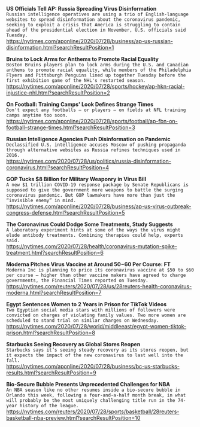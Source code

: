 **US Officials Tell AP: Russia Spreading Virus Disinformation**\
`Russian intelligence operatives are using a trio of English-language websites to spread disinformation about the coronavirus pandemic, seeking to exploit a crisis that America is struggling to contain ahead of the presidential election in November, U.S. officials said Tuesday.`\
https://nytimes.com/aponline/2020/07/28/business/ap-us-russian-disinformation.html?searchResultPosition=1

**Bruins to Lock Arms for Anthems to Promote Racial Equality**\
`Boston Bruins players plan to lock arms during the U.S. and Canadian anthems to promote racial equality, while members of the Philadelphia Flyers and Pittsburgh Penguins lined up together Tuesday before the first exhibition game of the NHL's restarted season.`\
https://nytimes.com/aponline/2020/07/28/sports/hockey/ap-hkn-racial-injustice-nhl.html?searchResultPosition=2

**On Football: Training Camps' Look Defines Strange Times**\
`Don't expect any footballs — or players — on fields at NFL training camps anytime too soon.`\
https://nytimes.com/aponline/2020/07/28/sports/football/ap-fbn-on-football-strange-times.html?searchResultPosition=3

**Russian Intelligence Agencies Push Disinformation on Pandemic**\
`Declassified U.S. intelligence accuses Moscow of pushing propaganda through alternative websites as Russia refines techniques used in 2016.`\
https://nytimes.com/2020/07/28/us/politics/russia-disinformation-coronavirus.html?searchResultPosition=4

**GOP Tucks $8 Billion for Military Weaponry in Virus Bill**\
`A new $1 trillion COVID-19 response package by Senate Republicans is supposed to give the government more weapons to battle the surging coronavirus pandemic. But GOP lawmakers have more than just the “invisible enemy” in mind.`\
https://nytimes.com/aponline/2020/07/28/business/ap-us-virus-outbreak-congress-defense.html?searchResultPosition=5

**The Coronavirus Could Dodge Some Treatments, Study Suggests**\
`A laboratory experiment hints at some of the ways the virus might elude antibody treatments. Combining therapies could help, experts said.`\
https://nytimes.com/2020/07/28/health/coronavirus-mutation-spike-treatment.html?searchResultPosition=6

**Moderna Pitches Virus Vaccine at Around $50-$60 Per Course: FT**\
`Moderna Inc is planning to price its coronavirus vaccine at $50 to $60 per course — higher than other vaccine makers have agreed to charge governments, the Financial Times reported on Tuesday.`\
https://nytimes.com/reuters/2020/07/28/us/28reuters-health-coronavirus-moderna.html?searchResultPosition=7

**Egypt Sentences Women to 2 Years in Prison for TikTok Videos**\
`Two Egyptian social media stars with millions of followers were convicted on charges of violating family values. Two more women are scheduled to stand trial on similar charges on Wednesday.`\
https://nytimes.com/2020/07/28/world/middleeast/egypt-women-tiktok-prison.html?searchResultPosition=8

**Starbucks Seeing Recovery as Global Stores Reopen**\
`Starbucks says it’s seeing steady recovery as its stores reopen, but it expects the impact of the new coronavirus to last well into the fall.`\
https://nytimes.com/aponline/2020/07/28/business/bc-us-starbucks-results.html?searchResultPosition=9

**Bio-Secure Bubble Presents Unprecedented Challenges for NBA**\
`An NBA season like no other resumes inside a bio-secure bubble in Orlando this week, following a four-and-a-half month break, in what will probably be the most uniquely challenging title run in the 74-year history of the league. `\
https://nytimes.com/reuters/2020/07/28/sports/basketball/28reuters-basketball-nba-preview.html?searchResultPosition=10

